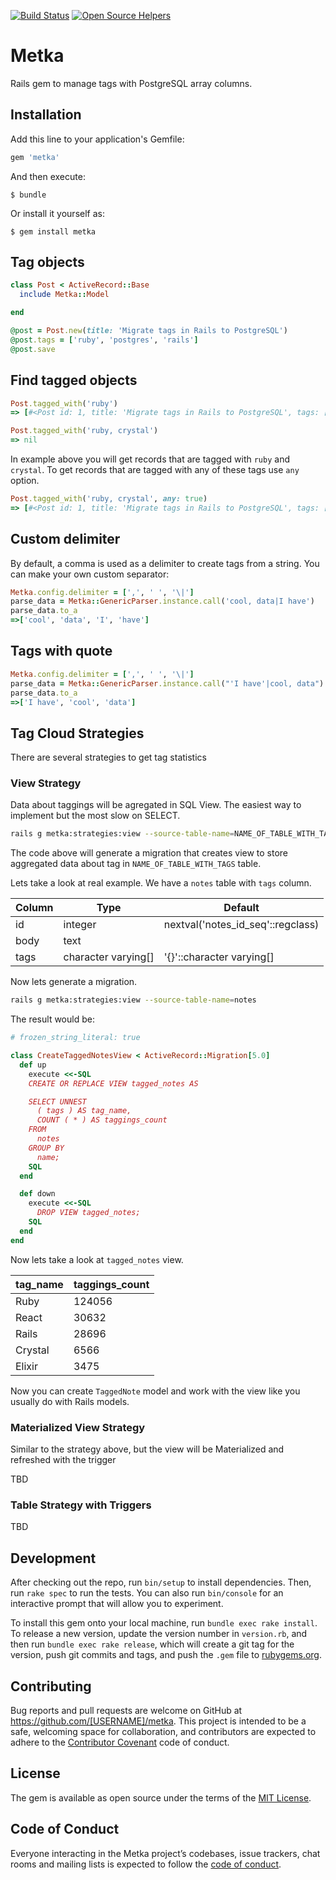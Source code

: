 [![Build Status](https://travis-ci.org/jetrockets/metka.svg?branch=master)](https://travis-ci.org/jetrockets/metka)
[![Open Source Helpers](https://www.codetriage.com/jetrockets/metka/badges/users.svg)](https://www.codetriage.com/jetrockets/metka)

# Metka

Rails gem to manage tags with PostgreSQL array columns.

## Installation

Add this line to your application's Gemfile:

```ruby
gem 'metka'
```

And then execute:

    $ bundle

Or install it yourself as:

    $ gem install metka

## Tag objects

```ruby
class Post < ActiveRecord::Base
  include Metka::Model

end

@post = Post.new(title: 'Migrate tags in Rails to PostgreSQL')
@post.tags = ['ruby', 'postgres', 'rails']
@post.save
```

## Find tagged objects

```ruby
Post.tagged_with('ruby')
=> [#<Post id: 1, title: 'Migrate tags in Rails to PostgreSQL', tags: ['ruby', 'postgres', 'rails']

Post.tagged_with('ruby, crystal')
=> nil
```

In example above you will get records that are tagged with `ruby` and `crystal`. To get records that are tagged with any of these tags use `any` option.

```ruby
Post.tagged_with('ruby, crystal', any: true)
=> [#<Post id: 1, title: 'Migrate tags in Rails to PostgreSQL', tags: ['ruby', 'postgres', 'rails']
```

## Custom delimiter
By default, a comma is used as a delimiter to create tags from a string.
You can make your own custom separator:
```ruby
Metka.config.delimiter = [',', ' ', '\|']
parse_data = Metka::GenericParser.instance.call('cool, data|I have')
parse_data.to_a
=>['cool', 'data', 'I', 'have']
```

## Tags with quote
```ruby
Metka.config.delimiter = [',', ' ', '\|']
parse_data = Metka::GenericParser.instance.call("'I have'|cool, data")
parse_data.to_a
=>['I have', 'cool', 'data']
```
## Tag Cloud Strategies

There are several strategies to get tag statistics

### View Strategy

Data about taggings will be agregated in SQL View. The easiest way to implement but the most slow on SELECT.

```bash
rails g metka:strategies:view --source-table-name=NAME_OF_TABLE_WITH_TAGS
```

The code above will generate a migration that creates view to store aggregated data about tag in `NAME_OF_TABLE_WITH_TAGS` table.

Lets take a look at real example. We have a `notes` table with `tags` column.

| Column | Type                | Default                           |
|--------|---------------------|-----------------------------------|
| id     | integer             | nextval('notes_id_seq'::regclass) |
| body   | text                |                                   |
| tags   | character varying[] | '{}'::character varying[]         |

Now lets generate a migration.

```bash
rails g metka:strategies:view --source-table-name=notes
```

The result would be:

```ruby
# frozen_string_literal: true

class CreateTaggedNotesView < ActiveRecord::Migration[5.0]
  def up
    execute <<-SQL
    CREATE OR REPLACE VIEW tagged_notes AS

    SELECT UNNEST
      ( tags ) AS tag_name,
      COUNT ( * ) AS taggings_count
    FROM
      notes
    GROUP BY
      name;
    SQL
  end

  def down
    execute <<-SQL
      DROP VIEW tagged_notes;
    SQL
  end
end
```

Now lets take a look at `tagged_notes` view.

| tag_name | taggings_count |
|----------|----------------|
| Ruby     | 124056         |
| React    | 30632          |
| Rails    | 28696          |
| Crystal  | 6566           |
| Elixir   | 3475           |

Now you can create `TaggedNote` model and work with the view like you usually do with Rails models.

### Materialized View Strategy

Similar to the strategy above, but the view will be Materialized and refreshed with the trigger

TBD

### Table Strategy with Triggers



TBD

## Development

After checking out the repo, run `bin/setup` to install dependencies. Then, run `rake spec` to run the tests. You can also run `bin/console` for an interactive prompt that will allow you to experiment.

To install this gem onto your local machine, run `bundle exec rake install`. To release a new version, update the version number in `version.rb`, and then run `bundle exec rake release`, which will create a git tag for the version, push git commits and tags, and push the `.gem` file to [rubygems.org](https://rubygems.org).

## Contributing

Bug reports and pull requests are welcome on GitHub at https://github.com/[USERNAME]/metka. This project is intended to be a safe, welcoming space for collaboration, and contributors are expected to adhere to the [Contributor Covenant](http://contributor-covenant.org) code of conduct.

## License

The gem is available as open source under the terms of the [MIT License](https://opensource.org/licenses/MIT).

## Code of Conduct

Everyone interacting in the Metka project’s codebases, issue trackers, chat rooms and mailing lists is expected to follow the [code of conduct](https://github.com/[USERNAME]/metka/blob/master/CODE_OF_CONDUCT.md).
